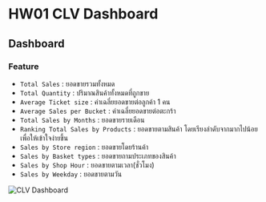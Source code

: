 # HW01 CLV Dashboard

## Dashboard
### Feature
* ```Total Sales``` : ยอดขายรวมทั้งหมด
* ```Total Quantity``` : ปริมาณสินค้าทั้งหมดที่ถูกขาย
* ```Average Ticket size``` : ค่าเฉลี่ยยอดขายต่อลูกค้า 1 คน
* ```Average Sales per Bucket``` : ค่าเฉลี่ยยอดขายต่อตะกร้า
* ```Total Sales by Months``` : ยอดขายรายเดือน
* ```Ranking Total Sales by Products``` : ยอดขายตามสินค้า โดยเรียงลำดับจากมากไปน้อยเพื่อให้เข้าใจง่ายขึ้น
* ```Sales by Store region``` : ยอดขายโดยร้านค้า
* ```Sales by Basket types``` : ยอดขายถามประเภทของสินค้า
* ```Sales by Shop Hour``` : ยอดขายตามเวลา(ชั่วโมง)
* ```Sales by Weekday``` : ยอดขายตามวัน

![CLV Dashboard](https://user-images.githubusercontent.com/78030264/147071337-1b867324-22ac-4ff3-b778-05d6f5625396.png)

